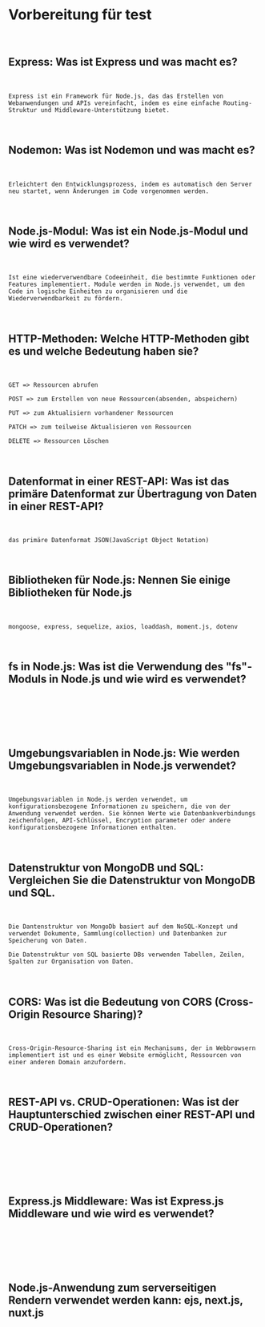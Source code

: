 # Vorbereitung für test
​
​
## Express: Was ist Express und was macht es?
​
```
Express ist ein Framework für Node.js, das das Erstellen von Webanwendungen und APIs vereinfacht, indem es eine einfache Routing-Struktur und Middleware-Unterstützung bietet.
```
​
## Nodemon: Was ist Nodemon und was macht es?
​
```
Erleichtert den Entwicklungsprozess, indem es automatisch den Server neu startet, wenn Änderungen im Code vorgenommen werden.
```
​
## Node.js-Modul: Was ist ein Node.js-Modul und wie wird es verwendet?
​
```
Ist eine wiederverwendbare Codeeinheit, die bestimmte Funktionen oder Features implementiert. Module werden in Node.js verwendet, um den Code in logische Einheiten zu organisieren und die Wiederverwendbarkeit zu fördern.
```
​
## HTTP-Methoden: Welche HTTP-Methoden gibt es und welche Bedeutung haben sie?
​
```
GET => Ressourcen abrufen
​
POST => zum Erstellen von neue Ressourcen(absenden, abspeichern)
​
PUT => zum Aktualisiern vorhandener Ressourcen
​
PATCH => zum teilweise Aktualisieren von Ressourcen
​
DELETE => Ressourcen Löschen
```
​
## Datenformat in einer REST-API: Was ist das primäre Datenformat zur Übertragung von Daten in einer REST-API?
​
```
das primäre Datenformat JSON(JavaScript Object Notation)
```
​
## Bibliotheken für Node.js: Nennen Sie einige Bibliotheken für Node.js
​
```
mongoose, express, sequelize, axios, loaddash, moment.js, dotenv
```
​
## fs in Node.js: Was ist die Verwendung des "fs"-Moduls in Node.js und wie wird es verwendet?
​
```
​
```
​
## Umgebungsvariablen in Node.js: Wie werden Umgebungsvariablen in Node.js verwendet?
​
```
Umgebungsvariablen in Node.js werden verwendet, um konfigurationsbezogene Informationen zu speichern, die von der Anwendung verwendet werden. Sie können Werte wie Datenbankverbindungs zeichenfolgen, API-Schlüssel, Encryption parameter oder andere konfigurationsbezogene Informationen enthalten.
```
​
## Datenstruktur von MongoDB und SQL: Vergleichen Sie die Datenstruktur von MongoDB und SQL.
​
```
Die Dantenstruktur von MongoDb basiert auf dem NoSQL-Konzept und verwendet Dokumente, Sammlung(collection) und Datenbanken zur Speicherung von Daten.
​
Die Datenstruktur von SQL basierte DBs verwenden Tabellen, Zeilen, Spalten zur Organisation von Daten.
```
​
## CORS: Was ist die Bedeutung von CORS (Cross-Origin Resource Sharing)?
​
```
Cross-Origin-Resource-Sharing ist ein Mechanisums, der in Webbrowsern implementiert ist und es einer Website ermöglicht, Ressourcen von einer anderen Domain anzufordern.
```
​
## REST-API vs. CRUD-Operationen: Was ist der Hauptunterschied zwischen einer REST-API und CRUD-Operationen?
​
```
​
```
​
## Express.js Middleware: Was ist Express.js Middleware und wie wird es verwendet?
​
```
​
```
​
## Node.js-Anwendung zum serverseitigen Rendern verwendet werden kann: ejs, next.js, nuxt.js
​